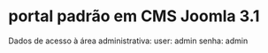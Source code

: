 portal padrão em CMS Joomla 3.1
================

Dados de acesso à área administrativa:
user: admin
senha: admin